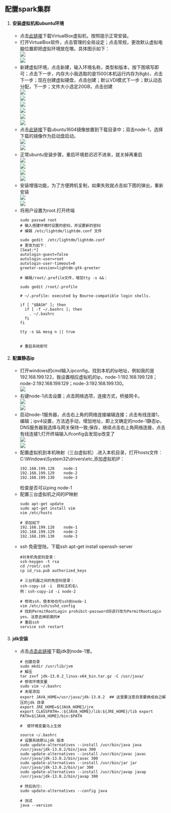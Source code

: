 ## 配置spark集群

1. #### 安装虚拟机和ubuntu环境
    - 点击[此链接](https://download.virtualbox.org/virtualbox/5.2.14/VirtualBox-5.2.14-123301-Win.exe)下载VirtualBox虚拟机，按照提示正常安装。
    - 打开VirtualBox软件，点击管理的全局设定；点击常规，更改默认虚拟电脑位置即把虚拟环境放在哪。具体图示如下：<br>
    <img src="https://github.com/LeslieZhoa/Learning_Spark/blob/master/1.%E5%AE%89%E8%A3%85%E7%8E%AF%E5%A2%83/img/1.png?raw=true"/><br>
 <img src="https://github.com/LeslieZhoa/Learning_Spark/blob/master/1.%E5%AE%89%E8%A3%85%E7%8E%AF%E5%A2%83/img/2.png?raw=true"/><br>
    - 新建虚拟环境，点击新建，输入环境名称，类型和版本，按下图填写即可；点击下一步，内存大小我选取的是1500(本机运行内存为8gb)，点击下一步；现在创建虚拟硬盘，点击创建；默认VDI模式下一步；默认动态分配，下一步；文件大小选定20GB，点击创建<br>
    <img src="https://github.com/LeslieZhoa/Learning_Spark/blob/master/1.%E5%AE%89%E8%A3%85%E7%8E%AF%E5%A2%83/img/3.png?raw=true"/><br>
 <img src="https://github.com/LeslieZhoa/Learning_Spark/blob/master/1.%E5%AE%89%E8%A3%85%E7%8E%AF%E5%A2%83/img/4.png?raw=true"/><br>
<img src="https://github.com/LeslieZhoa/Learning_Spark/blob/master/1.%E5%AE%89%E8%A3%85%E7%8E%AF%E5%A2%83/img/5.png?raw=true"/><br>
 <img src="https://github.com/LeslieZhoa/Learning_Spark/blob/master/1.%E5%AE%89%E8%A3%85%E7%8E%AF%E5%A2%83/img/6.png?raw=true"/><br>
<img src="https://github.com/LeslieZhoa/Learning_Spark/blob/master/1.%E5%AE%89%E8%A3%85%E7%8E%AF%E5%A2%83/img/7.png?raw=true"/><br>
 <img src="https://github.com/LeslieZhoa/Learning_Spark/blob/master/1.%E5%AE%89%E8%A3%85%E7%8E%AF%E5%A2%83/img/8.png?raw=true"/><br>
    - 点击[此链接](http://ftp.ubuntu-tw.org/mirror/ubuntu-releases/16.04.6/ubuntu-16.04.6-desktop-amd64.iso)下载ubuntu1604镜像放置到下载目录中；双击node-1，选择下载的镜像作为启动盘启动。<br>
    <img src="https://github.com/LeslieZhoa/Learning_Spark/blob/master/1.%E5%AE%89%E8%A3%85%E7%8E%AF%E5%A2%83/img/9.png?raw=true"/><br>
     <img src="https://github.com/LeslieZhoa/Learning_Spark/blob/master/1.%E5%AE%89%E8%A3%85%E7%8E%AF%E5%A2%83/img/10.png?raw=true"/><br>
    - 正常ubuntu安装步骤，重启环境若迟迟不进来，就关掉再重启<br>
    <img src="https://github.com/LeslieZhoa/Learning_Spark/blob/master/1.%E5%AE%89%E8%A3%85%E7%8E%AF%E5%A2%83/img/11.png?raw=true"/><br>
     <img src="https://github.com/LeslieZhoa/Learning_Spark/blob/master/1.%E5%AE%89%E8%A3%85%E7%8E%AF%E5%A2%83/img/12.png?raw=true"/><br>
<img src="https://github.com/LeslieZhoa/Learning_Spark/blob/master/1.%E5%AE%89%E8%A3%85%E7%8E%AF%E5%A2%83/img/13.png?raw=true"/><br>
     <img src="https://github.com/LeslieZhoa/Learning_Spark/blob/master/1.%E5%AE%89%E8%A3%85%E7%8E%AF%E5%A2%83/img/14.png?raw=true"/><br>
    - 安装增强功能，为了方便跨机复制，如果失败就点击如下图的弹出，重新安装<br>
    <img src="https://github.com/LeslieZhoa/Learning_Spark/blob/master/1.%E5%AE%89%E8%A3%85%E7%8E%AF%E5%A2%83/img/15.png?raw=true"/><br>
     <img src="https://github.com/LeslieZhoa/Learning_Spark/blob/master/1.%E5%AE%89%E8%A3%85%E7%8E%AF%E5%A2%83/img/16.png?raw=true"/><br>
    - 将用户设置为root.打开终端
        ```shell
        sudo passwd root
        # 输入搭建环境时设置的密码，并设置新的密码
        # 编辑 /etc/lightdm/lightdm.conf 文件
    
        sudo gedit  /etc/lightdm/lightdm.conf
        # 更改为如下：
        [Seat:*]
        autologin-guest=false
        autologin-user=root
        autologin-user-timeout=0
        greeter-session=lightdm-gtk-greeter 
        
        # 编辑/root/.profile文件，增加tty -s &&：
    
        sudo gedit /root/.profile 
    
        # ~/.profile: executed by Bourne-compatible login shells.
        
        if [ "$BASH" ]; then
          if [ -f ~/.bashrc ]; then
            . ~/.bashrc
          fi
        fi
        
        tty -s && mesg n || true 
        
     
        # 重启系统即可 
        ```
    
2. #### 配置静态ip
    
    - 打开windows的cmd输入ipconfig，找到本机的ip地址，例如我的是192.168.199.122，我设置相应虚拟机的ip，node-1:192.168.199.128；node-2:192.168.199.129；node-3:192.168.199.130。<br>
    <img src="https://github.com/LeslieZhoa/Learning_Spark/blob/master/1.%E5%AE%89%E8%A3%85%E7%8E%AF%E5%A2%83/img/17.png?raw=true"/><br>
    - 右键node-1点击设置；点击网络选项，连接方式，桥接网卡。<br>
    <img src="https://github.com/LeslieZhoa/Learning_Spark/blob/master/1.%E5%AE%89%E8%A3%85%E7%8E%AF%E5%A2%83/img/18.png?raw=true"/><br>
<img src="https://github.com/LeslieZhoa/Learning_Spark/blob/master/1.%E5%AE%89%E8%A3%85%E7%8E%AF%E5%A2%83/img/19.png?raw=true"/><br>
    - 启动node-1服务器，点击右上角的网络连接编辑连接；点击有线连接1，编辑；ipv4设置，方法选手动，增加地址，即上文确定的node-1静态ip，DNS服务器我选择与网关保持一致;保存，继续点击右上角网络连接，点击有线连接1;打开终端输入ifconfig会发现ip改变了<br>
    <img src="https://github.com/LeslieZhoa/Learning_Spark/blob/master/1.%E5%AE%89%E8%A3%85%E7%8E%AF%E5%A2%83/img/20.png?raw=true"/><br>
<img src="https://github.com/LeslieZhoa/Learning_Spark/blob/master/1.%E5%AE%89%E8%A3%85%E7%8E%AF%E5%A2%83/img/21.png?raw=true"/><br>
    - 配置虚拟机到本机映射（三台虚拟机）.进入本机目录，打开hosts文件：C:\Windows\System32\drivers\etc,添加虚拟机IP：
        ```
        192.168.199.128    node-1
        192.168.199.129    node-2
        192.168.199.130    node-3
        ```
        检查是否可以ping node-1
    - 配置三台虚拟机之间的IP映射
        ```
        sudo apt-get update
        sudo apt-get install vim
        vim /etc/hosts
        
        # 添加如下
        192.168.199.128    node-1
        192.168.199.129    node-2
        192.168.199.130    node-3
        ```
    - ssh 免密登陆，下载ssh  apt-get install openssh-server
        ```
        #对本机免密码登录：
        ssh-keygen -t rsa
        cd /root/.ssh
        cp id_rsa.pub authorized_keys
        
        # 三台机器之间的免密码登录：
        ssh-copy-id -i  目标主机名\
        例：ssh-copy-id -i node-2
        ```
        ```
        # 修改ssh，使本地也可ssh到node-1
        vim /etc/ssh/sshd_config 
        # 找到PermitRootLogin prohibit-password将该行改为PermitRootLogin yes，注意去掉前面的# 
        # 重启ssh
        service ssh restart
        ```
3. #### jdk安装
    - 点击[点击此链接](https://download.oracle.com/otn-pub/java/jdk/13.0.2+8/d4173c853231432d94f001e99d882ca7/jdk-13.0.2_linux-x64_bin.tar.gz?AuthParam=1583251205_0b11e0c4802087ccc2f0305dd154dba1)下载jdk到node-1里。
        ```
        # 创建目录
        sudo mkdir /usr/lib/jvm
        # 解压
        tar zxvf jdk-13.0.2_linux-x64_bin.tar.gz -C /usr/java/
        # 修改环境变量
        sudo vim ~/.bashrc
        # 末尾添加
        export JAVA_HOME=/usr/java/jdk-13.0.2  ## 这里要注意目录要换成自己解压的jdk 目录
        export JRE_HOME=${JAVA_HOME}/jre  
        export CLASSPATH=.:${JAVA_HOME}/lib:${JRE_HOME}/lib export PATH=${JAVA_HOME}/bin:$PATH  
        
        #  使环境变量马上生效

        source ~/.bashrc
        # 设置系统默认jdk 版本
        sudo update-alternatives --install /usr/bin/java java /usr/java/jdk-13.0.2/bin/java 300  
        sudo update-alternatives --install /usr/bin/javac javac /usr/java/jdk-13.0.2/bin/javac 300  
        sudo update-alternatives --install /usr/bin/jar jar /usr/java/jdk-13.0.2/bin/jar 300   
        sudo update-alternatives --install /usr/bin/javap javap /usr/java/jdk-13.0.2/bin/javap 300
        
        # 然后执行:
        sudo update-alternatives --config java
        
        # 测试
        java --version
        ```
